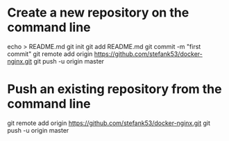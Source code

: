 # Create a new repository on the command line
 
echo > README.md
  git init
  git add README.md
  git commit -m "first commit"
  git remote add origin https://github.com/stefank53/docker-nginx.git
  git push -u origin master
 
# Push an existing repository from the command line
 
git remote add origin https://github.com/stefank53/docker-nginx.git
  git push -u origin master
